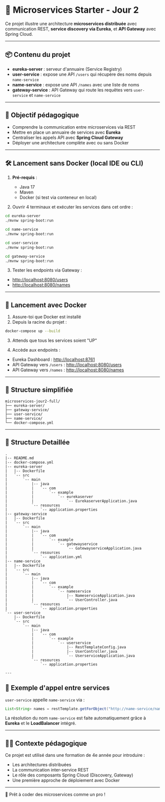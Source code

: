 # 🧩 Microservices Starter - Jour 2

Ce projet illustre une architecture **microservices distribuée** avec communication REST, **service discovery via Eureka**, et **API Gateway** avec Spring Cloud.

---

## 📦 Contenu du projet

- **eureka-server** : serveur d'annuaire (Service Registry)
- **user-service** : expose une API `/users` qui récupère des noms depuis `name-service`
- **name-service** : expose une API `/names` avec une liste de noms
- **gateway-service** : API Gateway qui route les requêtes vers `user-service` et `name-service`

---

## 🧭 Objectif pédagogique

- Comprendre la communication entre microservices via REST
- Mettre en place un annuaire de services avec **Eureka**
- Centraliser les appels API avec **Spring Cloud Gateway**
- Déployer une architecture complète avec ou sans Docker

---

## 🛠️ Lancement sans Docker (local IDE ou CLI)

1. **Pré-requis** :
   - Java 17
   - Maven
   - Docker (si test via conteneur en local)

2. Ouvrir 4 terminaux et exécuter les services dans cet ordre :

```bash
cd eureka-server
./mvnw spring-boot:run
```

```bash
cd name-service
./mvnw spring-boot:run
```

```bash
cd user-service
./mvnw spring-boot:run
```

```bash
cd gateway-service
./mvnw spring-boot:run
```

3. Tester les endpoints via Gateway :

- [http://localhost:8080/users](http://localhost:8080/users)
- [http://localhost:8080/names](http://localhost:8080/names)

---

## 🐳 Lancement avec Docker

1. Assure-toi que Docker est installé
2. Depuis la racine du projet :

```bash
docker-compose up --build
```

3. Attends que tous les services soient "UP"

4. Accède aux endpoints :

- Eureka Dashboard : [http://localhost:8761](http://localhost:8761)
- API Gateway vers `/users` : [http://localhost:8080/users](http://localhost:8080/users)
- API Gateway vers `/names` : [http://localhost:8080/names](http://localhost:8080/names)

---

## 📂 Structure simplifiée

```
microservices-jour2-full/
├── eureka-server/
├── gateway-service/
├── user-service/
├── name-service/
└── docker-compose.yml
```

---

## 📂 Structure Detaillée

```
.
|-- README.md
|-- docker-compose.yml
|-- eureka-server
|   |-- Dockerfile
|   `-- src
|       `-- main
|           |-- java
|           |   `-- com
|           |       `-- example
|           |           `-- eurekaserver
|           |               `-- EurekaserverApplication.java
|           `-- resources
|               `-- application.properties
|-- gateway-service
|   |-- Dockerfile
|   `-- src
|       `-- main
|           |-- java
|           |   `-- com
|           |       `-- example
|           |           `-- gatewayservice
|           |               `-- GatewayserviceApplication.java
|           `-- resources
|               `-- application.yml
|-- name-service
|   |-- Dockerfile
|   `-- src
|       `-- main
|           |-- java
|           |   `-- com
|           |       `-- example
|           |           `-- nameservice
|           |               |-- NameserviceApplication.java
|           |               `-- UserController.java
|           `-- resources
|               `-- application.properties
`-- user-service
    |-- Dockerfile
    `-- src
        `-- main
            |-- java
            |   `-- com
            |       `-- example
            |           `-- userservice
            |               |-- RestTemplateConfig.java
            |               |-- UserController.java
            |               `-- UserserviceApplication.java
            `-- resources
                `-- application.properties

---
```

## 💬 Exemple d'appel entre services

`user-service` appelle `name-service` via :

```java
List<String> names = restTemplate.getForObject("http://name-service/names", List.class);
```

La résolution du nom `name-service` est faite automatiquement grâce à **Eureka** et le **LoadBalancer** intégré.

---

## 👨‍🏫 Contexte pédagogique

Ce projet est utilisé dans une formation de 4e année pour introduire :
- Les architectures distribuées
- La communication inter-service REST
- Le rôle des composants Spring Cloud (Discovery, Gateway)
- Une première approche de déploiement avec Docker

---

🎉 Prêt à coder des microservices comme un pro !
